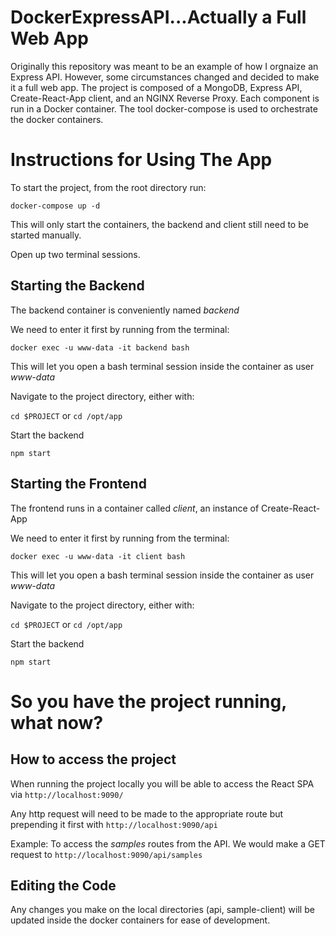 # DockerExpressAPI...Actually a Full Web App 

Originally this repository was meant to be an example of how I orgnaize an Express API. However, some circumstances changed and decided to make it a full web app.
The project is composed of a MongoDB, Express API, Create-React-App client, and an NGINX Reverse Proxy. Each component is run in a Docker container. 
The tool docker-compose is used to orchestrate the docker containers.


# Instructions for Using The App

To start the project, from the root directory run:

`docker-compose up -d`


This will only start the containers, the backend and client still need to be started manually.

Open up two terminal sessions.

## Starting the Backend

The backend container is conveniently named *backend* 

We need to enter it first by running from the terminal:

`docker exec -u www-data -it backend bash`

This will let you open a bash terminal session inside the container as user *www-data*

Navigate to the project directory, either with:

`cd $PROJECT` or `cd /opt/app`

Start the backend

`npm start`

## Starting the Frontend
The frontend runs in a container called *client*, an instance of Create-React-App

We need to enter it first by running from the terminal:

`docker exec -u www-data -it client bash`

This will let you open a bash terminal session inside the container as user *www-data*

Navigate to the project directory, either with:

`cd $PROJECT` or `cd /opt/app`

Start the backend

`npm start`

# So you have the project running, what now?

## How to access the project

When running the project locally you will be able to access the React SPA via `http://localhost:9090/`

Any http request will need to be made to the appropriate route but prepending it first with `http://localhost:9090/api`

Example: To access the *samples* routes from the API. We would make a GET request to `http://localhost:9090/api/samples`

## Editing the Code

Any changes you make on the local directories (api, sample-client) will be updated inside the docker containers for ease of development.